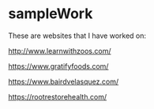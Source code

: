 # sampleWork

These are websites that I have worked on:

http://www.learnwithzoos.com/

https://www.gratifyfoods.com/

https://www.bairdvelasquez.com/

https://rootrestorehealth.com/
